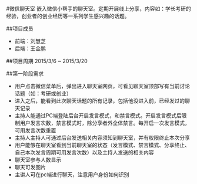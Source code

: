 #微信聊天室
嵌入微信小帮手的聊天室。定期开展线上分享，内容如：学长考研的经验，创业者的创业经历等一系列学生感兴趣的话题。

##项目成员
* 前端：刘慧芝
* 后端：王金鹏

##项目周期
2015/3/6 ~ 2015/3/20

##第一阶段需求
* 用户点击微信菜单后，弹出进入聊天室网页，可看见聊天室顶部写有当前讨论话题（如：考研或创业）
* 进入之后，能看到此次聊天话题的所有记录，包括他没进入前，已经发过的聊天记录
* 主持人能通过PC端登陆后台开启发言模式，和禁言模式。开启发言模式后限制用户发言次数，禁言模式时，除分享者外全体禁言。每开启一次发言模式，可用发言次数重置
* 主持人主持人可通过后台发送相关内容须知到聊天室，并有权限终止本次分享
* 用户能够在聊天室看到当前聊天室的状态（发言模式、禁言模式、分享终止、自己本次发言周期可用发言次数）以及主持人发送的相关内容
* 聊天室参与人数显示
* 聊天可发图片
* 主讲人可在pc端进行聊天，注意用户身份如何识别
